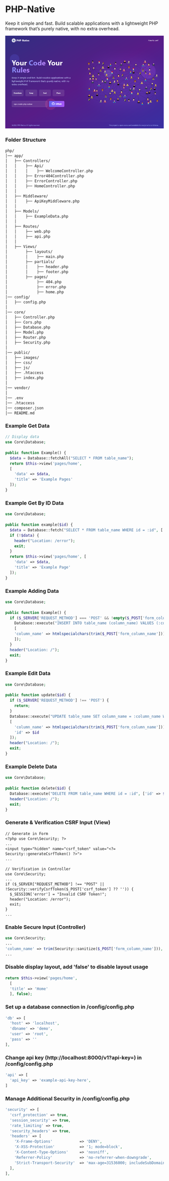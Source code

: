 # PHP-Native

Keep it simple and fast. Build scalable applications with a lightweight PHP framework that’s purely native, with no extra overhead. 

<img src="./public/images/ss.png" />

### Folder Structure

```
php/
│── app/
│   ├── Controllers/
│   │    ├── Api/
│   │    │    ├── WelcomeController.php
│   │    ├── Error404Controller.php
│   │    ├── ErrorController.php
│   │    ├── HomeController.php
│   │
│   ├── Middleware/
│   │    ├── ApiKeyMiddleware.php
│   │
│   ├── Models/
│   │    ├── ExampleData.php
│   │
│   ├── Routes/
│   │    ├── web.php
│   │    ├── api.php
│   │
│   ├── Views/
│        ├── layouts/
│        │    ├── main.php
│        ├── partials/
│        │    ├── header.php
│        │    ├── footer.php
│        ├── pages/
│             ├── 404.php
│             ├── error.php
│             ├── home.php
│── config/
│   ├── config.php
│
│── core/
│   ├── Controller.php
│   ├── Cors.php
│   ├── Database.php
│   ├── Model.php
│   ├── Router.php
│   ├── Security.php
│
│── public/
│   ├── images/
│   ├── css/
│   ├── js/
│   ├── .htaccess
│   ├── index.php
│
│── vendor/
│
│── .env 
│── .htaccess
│── composer.json
│── README.md
```

### Example Get Data

```php
// Display data
use Core\Database;

public function Example() {
  $data = Database::fetchAll("SELECT * FROM table_name");
  return $this->view('pages/home', 
  [
    'data' => $data, 
    'title' => 'Example Pages'
  ]);
}
```

### Example Get By ID Data

```php
use Core\Database;

public function example($id) {
  $data = Database::fetch("SELECT * FROM table_name WHERE id = :id", ['id' => $id]);
  if (!$data) {
    header("Location: /error");
    exit;
  }
  return $this->view('pages/home', [
    'data' => $data,
    'title' => 'Example Page'
  ]);
}
```

### Example Adding Data

```php
use Core\Database;

public function Example() {
  if ($_SERVER['REQUEST_METHOD'] === 'POST' && !empty($_POST['form_column_name'])) {
    Database::execute("INSERT INTO table_name (column_name) VALUES (:column_name)", 
    [
    'column_name' => htmlspecialchars(trim($_POST['form_column_name']))
    ]);
  }
  header("Location: /");
  exit;
}
```

### Example Edit Data

```php
use Core\Database;

public function update($id) {
  if ($_SERVER['REQUEST_METHOD'] !== 'POST') {
    return;
  }
  Database::execute("UPDATE table_name SET column_name = :column_name WHERE id = :id", 
  [
    'column_name' => htmlspecialchars(trim($_POST['form_column_name'])),
    'id' => $id
  ]);
  header("Location: /");
  exit;
}
```

### Example Delete Data

```php
use Core\Database;

public function delete($id) {
  Database::execute("DELETE FROM table_name WHERE id = :id", ['id' => $id]);
  header("Location: /");
  exit;
}
```

### Generate & Verification CSRF Input (View)

```
// Generate in Form
<?php use Core\Security; ?>
...
<input type="hidden" name="csrf_token" value="<?= Security::generateCsrfToken() ?>">
...

// Verification in Controller
use Core\Security;
...
if ($_SERVER["REQUEST_METHOD"] !== "POST" || !Security::verifyCsrfToken($_POST['csrf_token'] ?? '')) {
  $_SESSION['error'] = "Invalid CSRF Token!";
  header("Location: /error");
  exit;
}
...
```

### Enable Secure Input (Controller)

```php
use Core\Security;
...
'column_name' => trim(Security::sanitize($_POST['form_column_name'])),
...
```

### Disable display layout, add 'false' to disable layout usage

```php
return $this->view('pages/home', 
  [
  'title' => 'Home'
  ], false);
```

### Set up a database connection in /config/config.php

```php
'db' => [
  'host' => 'localhost',
  'dbname' => 'demo',
  'user' => 'root',
  'pass' => ''
],
```

### Change api key (http://localhost:8000/v1?api-key=) in /config/config.php

```php
'api' => [
  'api_key' => 'example-api-key-here',
]
```

### Manage Additional Security in /config/config.php

```php
'security' => [
  'csrf_protection' => true,
  'session_security' => true,
  'rate_limiting' => true,
  'security_headers' => true,
  'headers' => [
    'X-Frame-Options'            => 'DENY',
    'X-XSS-Protection'           => '1; mode=block',
    'X-Content-Type-Options'     => 'nosniff',
    'Referrer-Policy'            => 'no-referrer-when-downgrade',
    'Strict-Transport-Security'  => 'max-age=31536000; includeSubDomains; preload',
  ],
],
```